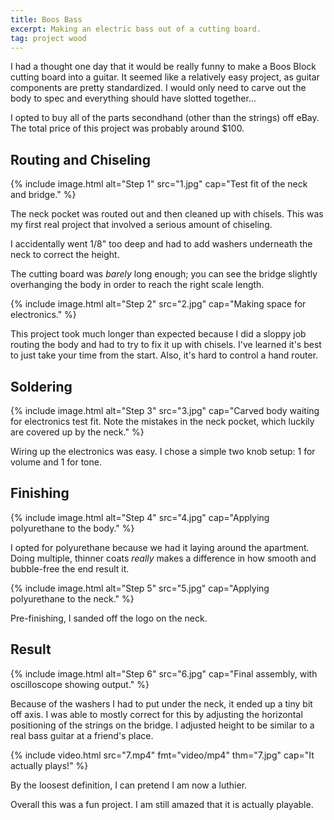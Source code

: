 ```yaml
---
title: Boos Bass
excerpt: Making an electric bass out of a cutting board.
tag: project wood
---
```


I had a thought one day that it would be really funny to make a Boos Block cutting board into a guitar.
It seemed like a relatively easy project, as guitar components are pretty standardized.
I would only need to carve out the body to spec and everything should have slotted together...

I opted to buy all of the parts secondhand (other than the strings) off eBay.
The total price of this project was probably around $100.

## Routing and Chiseling

{% include image.html alt="Step 1" src="1.jpg" cap="Test fit of the neck and bridge." %}

The neck pocket was routed out and then cleaned up with chisels.
This was my first real project that involved a serious amount of chiseling.

I accidentally went 1/8" too deep and had to add washers underneath the neck to correct the height.

The cutting board was *barely* long enough; you can see the bridge slightly overhanging the body in order to reach the right scale length.

{% include image.html alt="Step 2" src="2.jpg" cap="Making space for electronics." %}

This project took much longer than expected because I did a sloppy job routing the body and had to try to fix it up with chisels.
I've learned it's best to just take your time from the start.
Also, it's hard to control a hand router.

## Soldering

{% include image.html alt="Step 3" src="3.jpg" cap="Carved body waiting for electronics test fit. Note the mistakes in the neck pocket, which luckily are covered up by the neck." %}

Wiring up the electronics was easy.
I chose a simple two knob setup: 1 for volume and 1 for tone.

## Finishing

{% include image.html alt="Step 4" src="4.jpg" cap="Applying polyurethane to the body." %}

I opted for polyurethane because we had it laying around the apartment.
Doing multiple, thinner coats *really* makes a difference in how smooth and bubble-free the end result it.

{% include image.html alt="Step 5" src="5.jpg" cap="Applying polyurethane to the neck." %}

Pre-finishing, I sanded off the logo on the neck.

## Result

{% include image.html alt="Step 6" src="6.jpg" cap="Final assembly, with oscilloscope showing output." %}

Because of the washers I had to put under the neck, it ended up a tiny bit off axis.
I was able to mostly correct for this by adjusting the horizontal positioning of the strings on the bridge.
I adjusted height to be similar to a real bass guitar at a friend's place.

{% include video.html src="7.mp4" fmt="video/mp4" thm="7.jpg" cap="It actually plays!" %}

By the loosest definition, I can pretend I am now a luthier.

Overall this was a fun project.
I am still amazed that it is actually playable.